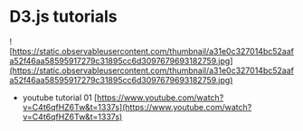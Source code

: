 # D3.js tutorials

![https://static.observableusercontent.com/thumbnail/a31e0c327014bc52aafa52f46aa58595917279c31895cc6d3097679693182759.jpg](https://static.observableusercontent.com/thumbnail/a31e0c327014bc52aafa52f46aa58595917279c31895cc6d3097679693182759.jpg)

- youtube tutorial 01
  [https://www.youtube.com/watch?v=C4t6qfHZ6Tw&t=1337s](https://www.youtube.com/watch?v=C4t6qfHZ6Tw&t=1337s)
